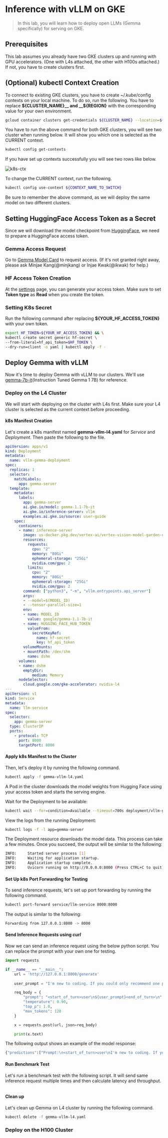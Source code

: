 # Inference with vLLM on GKE

> In this lab, you will learn how to deploy open LLMs (Gemma specifically) for serving on GKE.

## Prerequisites

This lab assumes you already have two GKE clusters up and running with GPU accelerators. (One with L4s attached, the other with H100s attached.) If not, you have to create clusters first.

## (Optional) kubectl Context Creation

To connect to existing GKE clusters, you have to create ~/.kube/config contexts on your local machine. To do so, run the following. You have to replace __${CLUSTER_NAME}__ and __${REGION}__ with the corresponding value for your own environment.

```bash
gcloud container clusters get-credentials ${CLUSTER_NAME} --location=${REGION}
```

You have to run the above command for both GKE clusters, you will see two cluster when running below. It will show you which one is selected as the CURRENT context.

```bash
kubectl config get-contexts
```

If you have set up contexts successfully you will see two rows like below.

![k8s-ctx](img/k8s-ctx.png)

To change the CURRENT context, run the following.

```bash
kubectl config use-context ${CONTEXT_NAME_TO_SWITCH}
```

Be sure to remember the above command, as we will deploy the same model on two different clusters.

## Setting HuggingFace Access Token as a Secret

Since we will download the model checkpoint from [HuggingFace](https://huggingface.co/), we need to prepare a HuggingFace access token.

### Gemma Access Request

Go to [Gemma Model Card](https://huggingface.co/google/gemma-7b-it) to request access. (If it's not granted right away, please ask Minjae Kang(@minjkang) or Injae Kwak(@ikwak) for help.)

### HF Access Token Creation

At the [settings](https://huggingface.co/settings/tokens) page, you can generate your access token. Make sure to set __Token type__ as __Read__ when you create the token.

### Setting K8s Secret

Run the following command after replacing __${YOUR_HF_ACCESS_TOKEN}__ with your own token.

```bash
export HF_TOKEN=${YOUR_HF_ACCESS_TOKEN} && \
kubectl create secret generic hf-secret \
--from-literal=hf_api_token=$HF_TOKEN \
--dry-run=client -o yaml | kubectl apply -f -
```

## Deploy Gemma with vLLM

Now it's time to deploy Gemma with vLLM to our clusters. We'll use [gemma-7b-it](https://huggingface.co/google/gemma-7b-it)(Instruction Tuned Gemma 1 7B) for reference.

### Deploy on the L4 Cluster

We will start with deploying on the cluster with L4s first. Make sure your L4 cluster is selected as the current context before proceeding.

#### k8s Manifest Creation
Let's create a k8s manifest named __gemma-vllm-l4.yaml__ for *Service* and *Deployment*. Then paste the following to the file.

```yaml
apiVersion: apps/v1
kind: Deployment
metadata:
  name: vllm-gemma-deployment
spec:
  replicas: 1
  selector:
    matchLabels:
      app: gemma-server
  template:
    metadata:
      labels:
        app: gemma-server
        ai.gke.io/model: gemma-1.1-7b-it
        ai.gke.io/inference-server: vllm
        examples.ai.gke.io/source: user-guide
    spec:
      containers:
      - name: inference-server
        image: us-docker.pkg.dev/vertex-ai/vertex-vision-model-garden-dockers/pytorch-vllm-serve:20240716_0916_RC00
        resources:
          requests:
            cpu: "2"
            memory: "80Gi"
            ephemeral-storage: "25Gi"
            nvidia.com/gpu: 2
          limits:
            cpu: "2"
            memory: "80Gi"
            ephemeral-storage: "25Gi"
            nvidia.com/gpu: 2
        command: ["python3", "-m", "vllm.entrypoints.api_server"]
        args:
        - --model=$(MODEL_ID)
        - --tensor-parallel-size=1
        env:
        - name: MODEL_ID
          value: google/gemma-1.1-7b-it
        - name: HUGGING_FACE_HUB_TOKEN
          valueFrom:
            secretKeyRef:
              name: hf-secret
              key: hf_api_token
        volumeMounts:
        - mountPath: /dev/shm
          name: dshm
      volumes:
      - name: dshm
        emptyDir:
            medium: Memory
      nodeSelector:
        cloud.google.com/gke-accelerator: nvidia-l4
---
apiVersion: v1
kind: Service
metadata:
  name: llm-service
spec:
  selector:
    app: gemma-server
  type: ClusterIP
  ports:
    - protocol: TCP
      port: 8000
      targetPort: 8000
```

#### Apply k8s Manifest to the Cluster

Then, let's deploy it by running the following command.

```bash
kubectl apply -f gemma-vllm-l4.yaml
```

A Pod in the cluster downloads the model weights from Hugging Face using your access token and starts the serving engine.

Wait for the Deployment to be available:

```bash
kubectl wait --for=condition=Available --timeout=700s deployment/vllm-gemma-deployment
```

View the logs from the running Deployment:

```bash
kubectl logs -f -l app=gemma-server
```

The Deployment resource downloads the model data. This process can take a few minutes. Once you succeed, the output will be similar to the following:

```bash
INFO:     Started server process [1]
INFO:     Waiting for application startup.
INFO:     Application startup complete.
INFO:     Uvicorn running on http://0.0.0.0:8000 (Press CTRL+C to quit)
```

#### Set Up k8s Port Forwarding for Testing

To send inference requests, let's set up port forwarding by running the following command.

```bash
kubectl port-forward service/llm-service 8000:8000
```

The output is similar to the following:

```bash
Forwarding from 127.0.0.1:8000 -> 8000
```

#### Send Inference Requests using *curl*

Now we can send an inference request using the below python script. You can replace the prompt with your own one for testing.

```python
import requests

if __name__ == "__main__":
    url = 'http://127.0.0.1:8000/generate'
    
    user_prompt = "I'm new to coding. If you could only recommend one programming language to start with, what would it be and why?"

    req_body = {
        "prompt": "<start_of_turn>user\n${user_prompt}<end_of_turn>\n",
        "temperature": 0.90,
        "top_p": 1.0,
        "max_tokens": 128
    }

    x = requests.post(url, json=req_body)

    print(x.text)
```

The following output shows an example of the model response:

```bash
{"predictions":["Prompt:\n<start_of_turn>user\nI'm new to coding. If you could only recommend one programming language to start with, what would it be and why?<end_of_turn>\nOutput:\nPython is often recommended for beginners due to its clear, readable syntax, simple data types, and extensive libraries.\n\n**Here are some other reasons why Python is a great language for beginners:**\n\n* **Beginner-friendly syntax:** Python's syntax is similar to natural language, making it easy for beginners to understand and write code.\n* **Dynamic typing:** Python automatically figures out the type of data you are working with, eliminating the need for explicit declaration.\n* **Object-oriented:** Python supports object-oriented programming, which allows you to organize and reuse code.\n* **Large library:** Python has a vast library of"]}
```

#### Run Benchmark Test

Let's run a benchmark test with the following script. It will send same inference request multiple times and then calculate latency and throughput.

```python
```

#### Clean up

Let's clean up Gemma on L4 cluster by running the following command.

```bash
kubectl delete -f gemma-vllm-l4.yaml
```

### Deploy on the H100 Cluster


